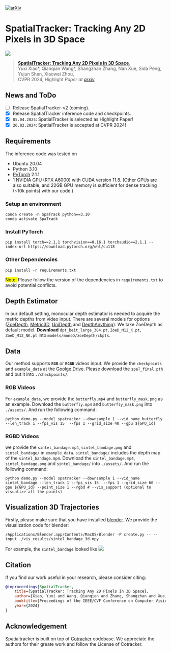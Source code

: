 [![arXiv](https://img.shields.io/badge/arXiv-SpaTracker-red)](https://arxiv.org/abs/2403.18913)


# SpatialTracker: Tracking Any 2D Pixels in 3D Space

![](assets/dance-twirl.gif)

> [**SpatialTracker: Tracking Any 2D Pixels in 3D Space**](https://henry123-boy.github.io/SpaTracker/),  
> Yuxi Xiao\*, Qianqian Wang\*, Shangzhan Zhang, Nan Xue, Sida Peng, Yujun Shen, Xiaowei Zhou,  
> CVPR 2024, Highlight
> *Paper at [arxiv](https://arxiv.org/abs/2404.04319)*  


## News and ToDo
- [ ] Release SpatialTracker-v2 (coming).
- [x] Release SpatialTracker inference code and checkpoints.
- [x] `05.04.2024`: SpatialTracker is selected as Highlight Paper!
- [x] `26.02.2024`: SpatialTracker is accepted at CVPR 2024!

## Requirements 

The inference code was tested on

* Ubuntu 20.04
* Python 3.10
* [PyTorch](https://pytorch.org/) 2.1.1
* 1 NVIDIA GPU (RTX A6000) with CUDA version 11.8. (Other GPUs are also suitable, and 22GB GPU memory is sufficient for dense tracking (~10k points) with our code.)
### Setup an environment
```shell
conda create -n SpaTrack python==3.10
conda activate SpaTrack
```
### Install PyTorch
```shell
pip install torch==2.1.1 torchvision==0.16.1 torchaudio==2.1.1 --index-url https://download.pytorch.org/whl/cu118
```

### Other Dependencies
```shell
pip install -r requirements.txt
```
<mark>Note:</mark> Please follow the version of the dependencies in `requirements.txt` to avoid potential conflicts. 

## Depth Estimator
In our default setting, monocular depth estimator is needed to acquire the metric depths from video input. There are several models for options ([ZoeDepth](https://github.com/isl-org/ZoeDepth), [Metric3D](https://github.com/YvanYin/Metric3D), [UniDepth](https://github.com/lpiccinelli-eth/UniDepth) and [DepthAnything](https://github.com/LiheYoung/Depth-Anything)). 
We take ZoeDepth as default model. **Download** `dpt_beit_large_384.pt`, `ZoeD_M12_K.pt`, `ZoeD_M12_NK.pt` into `models/monoD/zoeDepth/ckpts`. 

## Data
Our method supports **`RGB`** or **`RGBD`** videos input. We provide the `checkpoints` and `example_data` at the  [Goolge Drive](https://drive.google.com/drive/folders/1UtzUJLPhJdUg2XvemXXz1oe6KUQKVjsZ?usp=sharing). Please download the `spaT_final.pth` and put it into `./checkpoints/`.  

### RGB Videos
For `example_data`, we provide the `butterfly.mp4` and `butterfly_mask.png` as an example. Download the `butterfly.mp4` and `butterfly_mask.png` into `./assets/`. And run the following command: 

```shell
python demo.py --model spatracker --downsample 1 --vid_name butterfly --len_track 1 --fps_vis 15  --fps 1 --grid_size 40 --gpu ${GPU_id}
```
### RGBD Videos
we provide the `sintel_bandage.mp4`, `sintel_bandage.png` and `sintel_bandage/` in `example_data`. `sintel_bandage/` includes the depth map of the `sintel_bandage.mp4`. Download the `sintel_bandage.mp4`, `sintel_bandage.png` and `sintel_bandage/` into `./assets/`. And run the following command: 
```shell
python demo.py --model spatracker --downsample 1 --vid_name sintel_bandage --len_track 1 --fps_vis 15  --fps 1 --grid_size 60 --gpu ${GPU_id} --point_size 1 --rgbd # --vis_support (optional to visualize all the points)
```

## Visualization 3D Trajectories
Firstly, please make sure that you have installed [blender](https://www.blender.org/).
We provide the visualization code for blender: 
```shell
/Applications/Blender.app/Contents/MacOS/Blender -P create.py -- --input ./vis_results/sintel_bandage_3d.npy
```
For example, the `sintel_bandage` looked like 
![](assets/sintel.gif)

## Citation
If you find our work useful in your research, please consider citing:

```bibtex
@inproceedings{SpatialTracker,
    title={SpatialTracker: Tracking Any 2D Pixels in 3D Space},
    author={Xiao, Yuxi and Wang, Qianqian and Zhang, Shangzhan and Xue, Nan and Peng, Sida and Shen, Yujun and Zhou, Xiaowei},
    booktitle={Proceedings of the IEEE/CVF Conference on Computer Vision and Pattern Recognition (CVPR)},
    year={2024}
}
```

## Acknowledgement
Spatialtracker is built on top of [Cotracker](co-tracker.github.io) codebase. We appreciate the authors for their greate work and follow the License of Cotracker.